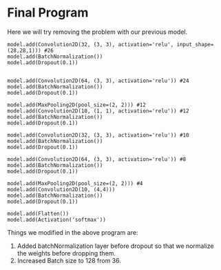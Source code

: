 # Final Program

Here we will try removing the problem with our previous model.

```
model.add(Convolution2D(32, (3, 3), activation='relu', input_shape=(28,28,1))) #26
model.add(BatchNormalization())
model.add(Dropout(0.1))


model.add(Convolution2D(64, (3, 3), activation='relu')) #24
model.add(BatchNormalization())
model.add(Dropout(0.1))

model.add(MaxPooling2D(pool_size=(2, 2))) #12
model.add(Convolution2D(10, (1, 1), activation='relu')) #12
model.add(BatchNormalization())
model.add(Dropout(0.1))

model.add(Convolution2D(32, (3, 3), activation='relu')) #10
model.add(BatchNormalization())
model.add(Dropout(0.1))

model.add(Convolution2D(64, (3, 3), activation='relu')) #8
model.add(BatchNormalization())
model.add(Dropout(0.1))

model.add(MaxPooling2D(pool_size=(2, 2))) #4
model.add(Convolution2D(10, (4,4))) 
model.add(BatchNormalization())
model.add(Dropout(0.1))

model.add(Flatten())
model.add(Activation('softmax'))
```

Things we modified in the above program are:
1. Added batchNormalization layer before dropout so that we normalize the weights before dropping them.
2. Increased Batch size to 128 from 36.
